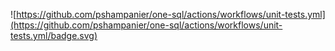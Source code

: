 ![https://github.com/pshampanier/one-sql/actions/workflows/unit-tests.yml](https://github.com/pshampanier/one-sql/actions/workflows/unit-tests.yml/badge.svg)

